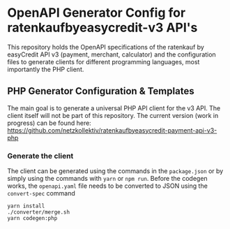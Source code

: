 # OpenAPI Generator Config for ratenkaufbyeasycredit-v3 API's 

This repository holds the OpenAPI specifications of the ratenkauf by easyCredit API v3 (payment, merchant, calculator) and the configuration files to generate clients for different programming languages, most importantly the PHP client.

## PHP Generator Configuration & Templates

The main goal is to generate a universal PHP API client for the v3 API. The client itself will not be part of this repository.
The current version (work in progress) can be found here: https://github.com/netzkollektiv/ratenkaufbyeasycredit-payment-api-v3-php

### Generate the client

The client can be generated using the commands in the `package.json` or by simply using the commands with `yarn` or `npm run`. Before the codegen works, the `openapi.yaml` file needs to be converted to JSON using the `convert-spec` command

```
yarn install
./converter/merge.sh
yarn codegen:php
``` 

